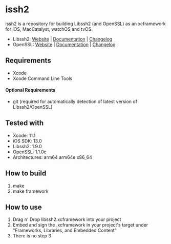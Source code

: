 # issh2

issh2 is a repository for building Libssh2 (and OpenSSL) as an xcframework for iOS, MacCatalyst, watchOS and tvOS.

- Libssh2: [Website](http://www.libssh2.org) | [Documentation](http://www.libssh2.org/docs.html) | [Changelog](http://www.libssh2.org/changes.html)
- OpenSSL: [Website](http://www.openssl.org) | [Documentation](http://www.openssl.org/docs/) | [Changelog](http://www.openssl.org/news/)

## Requirements

- Xcode
- Xcode Command Line Tools

#### Optional Requirements

- git (required for automatically detection of latest version of Libssh2/OpenSSL)

## Tested with

- Xcode: 11.1
- iOS SDK: 13.0
- Libssh2: 1.9.0
- OpenSSL: 1.1.0c
- Architectures: arm64 arm64e x86_64

## How to build

1. make
2. make framework

## How to use

1. Drag n' Drop libssh2.xcframework into your project
2. Embed and sign the .xcframework in your project's target under "Frameworks, Libraries, and Embedded Content"
2. There is no step 3
